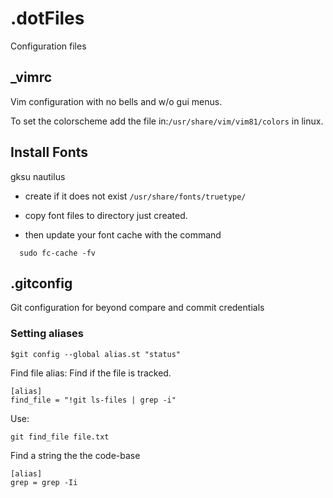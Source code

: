 # .dotFiles

Configuration files

## _vimrc
Vim configuration with no bells and w/o gui menus.

To set the colorscheme add the file in:`/usr/share/vim/vim81/colors` in linux.


## Install Fonts

gksu nautilus

* create if it does not exist `/usr/share/fonts/truetype/`

* copy font files to directory just created.

* then update your font cache with the command
```
  sudo fc-cache -fv
```


## .gitconfig
Git configuration for beyond compare and commit credentials

### Setting aliases
```
$git config --global alias.st "status"
```
Find file alias:
Find if the file is tracked.
```
[alias]
find_file = "!git ls-files | grep -i"
```
Use:
```
git find_file file.txt
```

Find a string the the code-base
```
[alias]
grep = grep -Ii
```
